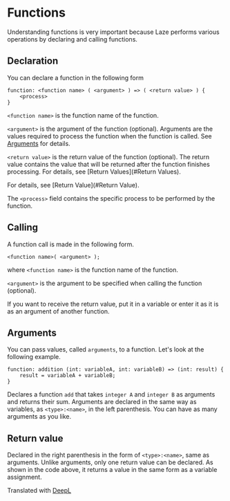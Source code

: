 # Functions

Understanding functions is very important because Laze performs various operations by declaring and calling functions.	

## Declaration

You can declare a function in the following form

```
function: <function name> ( <argument> ) => ( <return value> ) {
	<process>
}
```

`<function name>` is the function name of the function.

`<argument>` is the argument of the function (optional). Arguments are the values required to process the function when the function is called. See [Arguments](#Arguments) for details.

`<return value>` is the return value of the function (optional). The return value contains the value that will be returned after the function finishes processing. For details, see [Return Values](#Return Values).

For details, see [Return Value](#Return Value).

The `<process>` field contains the specific process to be performed by the function.

## Calling

A function call is made in the following form.

```
<function name>( <argument> );
```

where `<function name>` is the function name of the function.

`<argument>` is the argument to be specified when calling the function (optional).

If you want to receive the return value, put it in a variable or enter it as it is as an argument of another function.

## Arguments

You can pass values, called `arguments`, to a function. Let's look at the following example.

```
function: addition (int: variableA, int: variableB) => (int: result) {
	result = variableA + variableB;
}
```

Declares a function `add` that takes `integer A` and `integer B` as arguments and returns their sum. Arguments are declared in the same way as variables, as `<type>:<name>`, in the left parenthesis. You can have as many arguments as you like.

## Return value

Declared in the right parenthesis in the form of `<type>:<name>`, same as arguments. Unlike arguments, only one return value can be declared. As shown in the code above, it returns a value in the same form as a variable assignment.

Translated with [DeepL](https://www.deepl.com/translator)